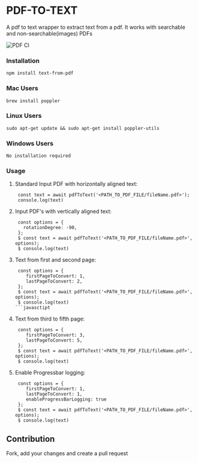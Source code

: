 # PDF-TO-TEXT
A pdf to text wrapper to extract text from a pdf. It works with searchable and non-searchable(images) PDFs

![PDF CI](https://github.com/fasatrix/pdf-to-text/actions/workflows/pdfToText.yaml/badge.svg)

### Installation
`npm install text-from-pdf`

### Mac Users
`brew install poppler`

### Linux Users
`sudo apt-get update && sudo apt-get install poppler-utils`

### Windows Users
`No installation required`

### Usage
1) Standard Input PDF with horizontally aligned text:      
      ```javasctipt
       const text = await pdfToText('<PATH_TO_PDF_FILE/fileName.pdf>');
       console.log(text)
     ```
2)  Input PDF's with vertically aligned text:
       ```javasctipt  
        const options = {
          rotationDegree: -90,
        };
        $ const text = await pdfToText('<PATH_TO_PDF_FILE/fileName.pdf>', options);
        $ console.log(text)
       ```
3)  Text from first and second page:
       ```javasctipt  
        const options = {
           firstPageToConvert: 1,
           lastPageToConvert: 2,
        };
        $ const text = await pdfToText('<PATH_TO_PDF_FILE/fileName.pdf>', options);
        $ console.log(text)
       ```javasctipt
4)  Text from third to fifth page:
       ```javasctipt  
        const options = {
           firstPageToConvert: 3,
           lastPageToConvert: 5,
        };
        $ const text = await pdfToText('<PATH_TO_PDF_FILE/fileName.pdf>', options);
        $ console.log(text)
       ```
4)  Enable Progressbar logging:
       ```javasctipt  
        const options = {
           firstPageToConvert: 1,
           lastPageToConvert: 1,
           enableProgressBarLogging: true
        };
        $ const text = await pdfToText('<PATH_TO_PDF_FILE/fileName.pdf>', options);
        $ console.log(text)
       ```    

## Contribution
Fork, add your changes and create a pull request 

       
